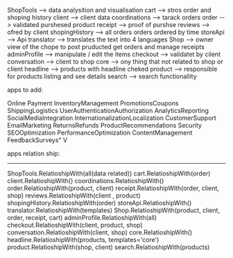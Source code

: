 ShopTools --> data analysition and visualisation
cart --> stros order and shoping history
client -->  client data
coordinations --> tarack orders
order --> validated purshesed product
receipt --> proof of purshse
reviews --> ofred by client
shopingHistory --> all orders orders ordered by time
storeApi --> Api
translator --> translates the text into 4 languages
Shop -->  owner view of the chope to post pruducted get orders and manage receipts
adminProfile --> manipulate / edit the items
checkout --> validatet by cilent
conversation --> client to shop
core -->  ony thing that not related to shop or client
headline -->  products with headline cheked
product --> responsible for products listing and see details
search --> search functionallity

apps to add:

Online Payment
InventoryManagement
PromotionsCoupons
ShippingLogistics
UserAuthenticationAuthorization
AnalyticsReporting
SocialMediaIntegration
InternationalizationLocalization
CustomerSupport
EmailMarketing
ReturnsRefunds
ProductRecommendations
Security
SEOOptimization
PerformanceOptimization
ContentManagement
FeedbackSurveys" V

apps relation ship:
*******************

ShopTools.RelatioshipWith(all(data related))
cart.RelatioshipWith(order)
client.RelatioshipWith()
coordinations.RelatioshipWith()
order.RelatioshipWith(product, client)
receipt.RelatioshipWith(order, client, shop)
reviews.RelatioshipWith(client , product)
shopingHistory.RelatioshipWith(order)
storeApi.RelatioshipWith()
translator.RelatioshipWith(templates)
Shop.RelatioshipWith(product, client, order, receipt, cart)
adminProfile.RelatioshipWith(all)
checkout.RelatioshipWith(client, product, shop)
conversation.RelatioshipWith(client, shop)
core.RelatioshipWith()
headline.RelatioshipWith(products, templates='core')
product.RelatioshipWith(shop, client)
search.RelatioshipWith(products)


